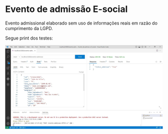 # Evento de admissão E-social
 
Evento admissional elaborado sem uso de informações reais em razão do cumprimento da LGPD.


Segue print dos testes:

![Print](capturas_tela/admissao.JPG)
